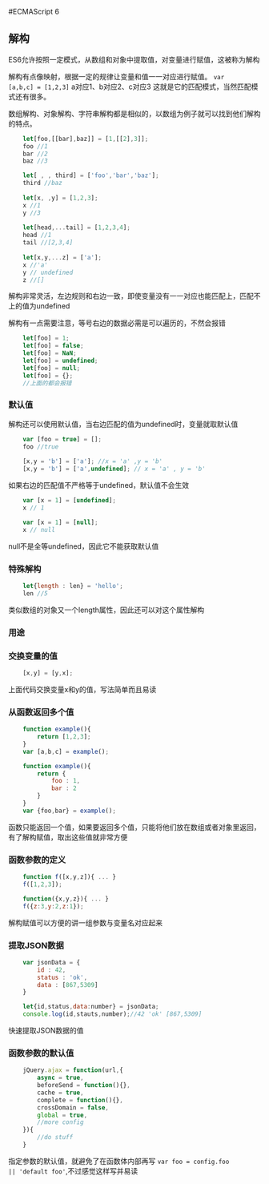 #ECMAScript 6

## 解构
ES6允许按照一定模式，从数组和对象中提取值，对变量进行赋值，这被称为解构

解构有点像映射，根据一定的规律让变量和值一一对应进行赋值。
<code>var [a,b,c] = [1,2,3]</code> a对应1、b对应2、c对应3
这就是它的匹配模式，当然匹配模式还有很多。

数组解构、对象解构、字符串解构都是相似的，以数组为例子就可以找到他们解构的特点。

```javascript
	let[foo,[[bar],baz]] = [1,[[2],3]];
	foo //1
	bar //2
	baz //3

	let[ , , third] = ['foo','bar','baz'];
	third //baz
	
	let[x, ,y] = [1,2,3];
	x //1
	y //3
	
	let[head,...tail] = [1,2,3,4];
	head //1
	tail //[2,3,4]
	
	let[x,y,...z] = ['a'];
	x //'a'
	y // undefined
	z //[]
```
解构非常灵活，左边规则和右边一致，即使变量没有一一对应也能匹配上，匹配不上的值为undefined

解构有一点需要注意，等号右边的数据必需是可以遍历的，不然会报错
```javascript
	let[foo] = 1;
	let[foo] = false;
	let[foo] = NaN;
	let[foo] = undefined;
	let[foo] = null;
	let[foo] = {};
	//上面的都会报错
```

### 默认值
解构还可以使用默认值，当右边匹配的值为undefined时，变量就取默认值
```javascript
	var [foo = true] = [];
	foo //true
	
	[x,y = 'b'] = ['a']; //x = 'a' ,y = 'b'
	[x,y = 'b'] = ['a',undefined]; // x = 'a' , y = 'b'
```
如果右边的匹配值不严格等于undefined，默认值不会生效
```javascript
	var [x = 1] = [undefined];
	x // 1

	var [x = 1] = [null];
	x // null
```
null不是全等undefined，因此它不能获取默认值

### 特殊解构
```javascript
	let{length : len} = 'hello';
	len //5
```
类似数组的对象又一个length属性，因此还可以对这个属性解构

### 用途

### 交换变量的值
```javascript
	[x,y] = [y,x];
```
上面代码交换变量x和y的值，写法简单而且易读

### 从函数返回多个值
```javascript
	function example(){
		return [1,2,3];
	}
	var [a,b,c] = example();

	function example(){
		return {
			foo : 1,
			bar : 2
		}
	}
	var {foo,bar} = example();
```
函数只能返回一个值，如果要返回多个值，只能将他们放在数组或者对象里返回，有了解构赋值，取出这些值就非常方便

### 函数参数的定义
```javascript
	function f([x,y,z]){ ... }
	f([1,2,3]);

	function({x,y,z}){ ... }
	f({z:3,y:2,z:1});
```
解构赋值可以方便的讲一组参数与变量名对应起来

### 提取JSON数据
```javascript
	var jsonData = {
		id : 42,
		status : 'ok',
		data : [867,5309]
	}

	let{id,status,data:number} = jsonData;
	console.log(id,stauts,number);//42 'ok' [867,5309]
```
快速提取JSON数据的值

### 函数参数的默认值
```javascript
	jQuery.ajax = function(url,{
		async = true,
		beforeSend = function(){},
		cache = true,
		complete = function(){},
		crossDomain = false,
		global = true,
		//more config
	}){
		//do stuff
	}
```
指定参数的默认值，就避免了在函数体内部再写 <code>var foo = config.foo || 'default foo'</code>,不过感觉这样写并易读

